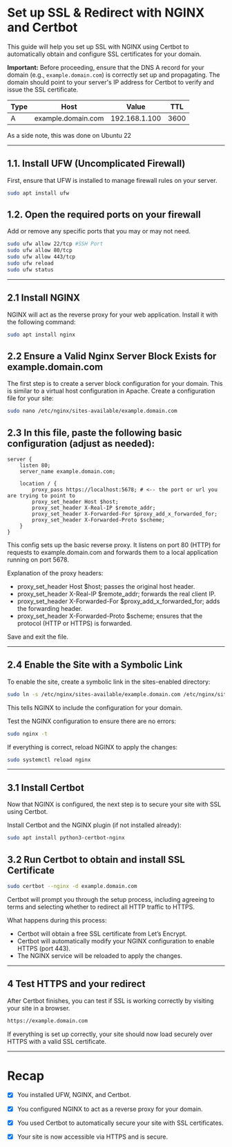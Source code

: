 # Set up SSL & Redirect with NGINX and Certbot

This guide will help you set up SSL with NGINX using Certbot to automatically obtain and configure SSL certificates for your domain.

**Important:** Before proceeding, ensure that the DNS A record for your domain (e.g., `example.domain.com`) is correctly set up and propagating. The domain should point to your server's IP address for Certbot to verify and issue the SSL certificate.

| Type	| Host	| Value	| TTL |
|---|---|---|---|
| A	| example.domain.com	| 192.168.1.100	| 3600 |

As a side note, this was done on Ubuntu 22

---

## 1.1. Install UFW (Uncomplicated Firewall)

First, ensure that UFW is installed to manage firewall rules on your server.

```bash
sudo apt install ufw
```

## 1.2. Open the required ports on your firewall

Add or remove any specific ports that you may or may not need.

```bash
sudo ufw allow 22/tcp #SSH Port
sudo ufw allow 80/tcp
sudo ufw allow 443/tcp
sudo ufw reload
sudo ufw status
```
---

## 2.1 Install NGINX

NGINX will act as the reverse proxy for your web application. Install it with the following command:

```bash
sudo apt install nginx
```

## 2.2 Ensure a Valid Nginx Server Block Exists for example.domain.com

The first step is to create a server block configuration for your domain. This is similar to a virtual host configuration in Apache.
Create a configuration file for your site:

```bash
sudo nano /etc/nginx/sites-available/example.domain.com
```

## 2.3 In this file, paste the following basic configuration (adjust as needed):

```nginx
server {
    listen 80;
    server_name example.domain.com;

    location / {
        proxy_pass https://localhost:5678; # <-- the port or url you are trying to point to
        proxy_set_header Host $host;
        proxy_set_header X-Real-IP $remote_addr;
        proxy_set_header X-Forwarded-For $proxy_add_x_forwarded_for;
        proxy_set_header X-Forwarded-Proto $scheme;
    }
}

```

This config sets up the basic reverse proxy. It listens on port 80 (HTTP) for requests to example.domain.com and forwards them to a local application running on port 5678.

Explanation of the proxy headers:
- proxy_set_header Host $host; passes the original host header.
- proxy_set_header X-Real-IP $remote_addr; forwards the real client IP.
- proxy_set_header X-Forwarded-For $proxy_add_x_forwarded_for; adds the forwarding header.
- proxy_set_header X-Forwarded-Proto $scheme; ensures that the protocol (HTTP or HTTPS) is forwarded.

Save and exit the file.

---

## 2.4 Enable the Site with a Symbolic Link

To enable the site, create a symbolic link in the sites-enabled directory:

```bash
sudo ln -s /etc/nginx/sites-available/example.domain.com /etc/nginx/sites-enabled/
```
This tells NGINX to include the configuration for your domain.

Test the NGINX configuration to ensure there are no errors:

```bash
sudo nginx -t
```

If everything is correct, reload NGINX to apply the changes:

```bash
sudo systemctl reload nginx
```

---

## 3.1 Install Certbot

Now that NGINX is configured, the next step is to secure your site with SSL using Certbot.

Install Certbot and the NGINX plugin (if not installed already):
```bash
sudo apt install python3-certbot-nginx
```

## 3.2 Run Certbot to obtain and install SSL Certificate

```bash
sudo certbot --nginx -d example.domain.com
```
Certbot will prompt you through the setup process, including agreeing to terms and selecting whether to redirect all HTTP traffic to HTTPS.

What happens during this process:
- Certbot will obtain a free SSL certificate from Let’s Encrypt.
- Certbot will automatically modify your NGINX configuration to enable HTTPS (port 443).
- The NGINX service will be reloaded to apply the changes.

---

## 4 Test HTTPS and your redirect

After Certbot finishes, you can test if SSL is working correctly by visiting your site in a browser.
```bash
https://example.domain.com
```
If everything is set up correctly, your site should now load securely over HTTPS with a valid SSL certificate.

---

# Recap

- [x] You installed UFW, NGINX, and Certbot.
- [x] You configured NGINX to act as a reverse proxy for your domain.
- [x] You used Certbot to automatically secure your site with SSL certificates.
- [x] Your site is now accessible via HTTPS and is secure.

